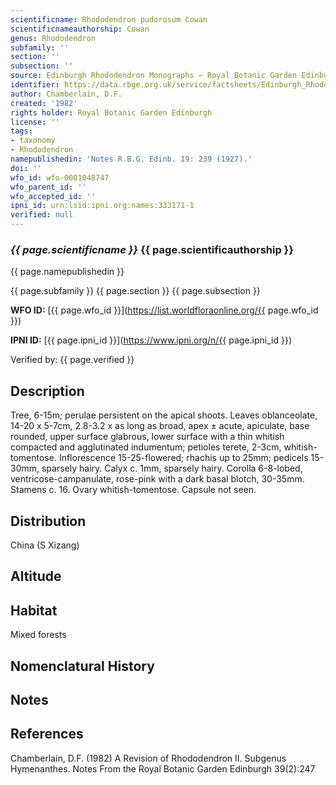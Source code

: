 ```yaml
---
scientificname: Rhododendron pudorosum Cowan
scientificnameauthorship: Cowan
genus: Rhododendron
subfamily: ''
section: ''
subsection: ''
source: Edinburgh Rhododendron Monographs – Royal Botanic Garden Edinburgh
identifier: https://data.rbge.org.uk/service/factsheets/Edinburgh_Rhododendron_Monographs.xhtml
author: Chamberlain, D.F.
created: '1982'
rights holder: Royal Botanic Garden Edinburgh
license: ''
tags:
- taxonomy
- Rhododendron
namepublishedin: 'Notes R.B.G. Edinb. 19: 239 (1927).'
doi: ''
wfo_id: wfo-0001048747
wfo_parent_id: ''
wfo_accepted_id: ''
ipni_id: urn:lsid:ipni.org:names:333171-1
verified: null
---
```

### _{{ page.scientificname }}_ {{ page.scientificauthorship }}
 {{ page.namepublishedin }}

{{ page.subfamily }} {{ page.section }} {{ page.subsection }}

**WFO ID:** [{{ page.wfo_id }}](https://list.worldfloraonline.org/{{ page.wfo_id }})

**IPNI ID:** [{{ page.ipni_id }}](https://www.ipni.org/n/{{ page.ipni_id }})

Verified by: {{ page.verified }}



## Description
Tree, 6-15m; perulae persistent on the apical shoots. Leaves oblanceolate, 14-20 x 5-7cm, 2.8-3.2 x as long as broad, apex ± acute, apiculate, base rounded, upper surface glabrous, lower surface with a thin whitish compacted and agglutinated indumentum; petioles terete, 2-3cm, whitish-tomentose. Inflorescence 15-25-flowered; rhachis up to 25mm; pedicels 15-30mm, sparsely hairy. Calyx c. 1mm, sparsely hairy. Corolla 6-8-lobed, ventricose-campanulate, rose-pink with a dark basal blotch, 30-35mm. Stamens c. 16. Ovary whitish-tomentose. Capsule not seen.

## Distribution
China (S Xizang)

## Altitude


## Habitat
Mixed forests

## Nomenclatural History

                       
## Notes


## References

Chamberlain, D.F. (1982) A Revision of Rhododendron II. Subgenus Hymenanthes. Notes From the Royal Botanic Garden Edinburgh 39(2):247
